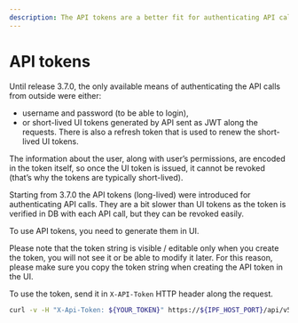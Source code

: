 ```yaml
---
description: The API tokens are a better fit for authenticating API calls originating from systems. They are a bit slower than UI tokens, but they can be revoked easily.
---
```


# API tokens

Until release 3.7.0, the only available means of authenticating the API
calls from outside were either:

- username and password (to be able to login),
- or short-lived UI tokens generated by API sent as JWT along the
  requests. There is also a refresh token that is used to renew the
  short-lived UI tokens.

The information about the user, along with user’s permissions, are
encoded in the token itself, so once the UI token is issued, it cannot
be revoked (that’s why the tokens are typically short-lived).

Starting from 3.7.0 the API tokens (long-lived) were introduced for
authenticating API calls. They are a bit slower than UI tokens as the
token is verified in DB with each API call, but they can be revoked easily.

To use API tokens, you need to generate them in UI.

Please note that the token string is visible / editable only when you
create the token, you will not see it or be able to modify it later.
For this reason, please make sure you copy the token string when creating
the API token in the UI.

To use the token, send it in `X-API-Token` HTTP header along the
request.

```bash
curl -v -H "X-Api-Token: ${YOUR_TOKEN}" https://${IPF_HOST_PORT}/api/v5.0/api-tokens
```
